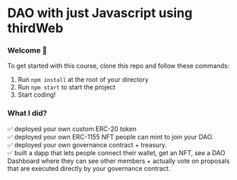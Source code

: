 #  DAO with just Javascript using thirdWeb

### **Welcome 👋**
To get started with this course, clone this repo and follow these commands:

1. Run `npm install` at the root of your directory
2. Run `npm start` to start the project
3. Start coding!

### What I did?

✅ deployed your own custom ERC-20 token <br />
✅ deployed your own ERC-1155 NFT people can mint to join your DAO. <br />
✅ deployed your own governance contract + treasury. <br />
✅ built a dapp that lets people connect their wallet, get an NFT, see a DAO Dashboard where they can see other members + actually vote on proposals that are executed directly by your governance contract.<br />
